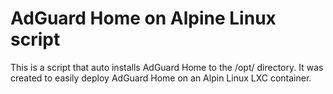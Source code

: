 # AdGuard Home on Alpine Linux script
This is a script that auto installs AdGuard Home to the /opt/ directory. It was created to easily deploy AdGuard Home on an Alpin Linux LXC container.
